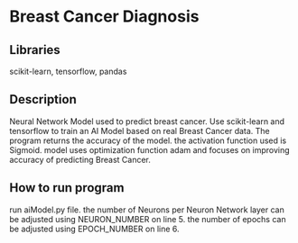 # Breast Cancer Diagnosis

## Libraries
scikit-learn, tensorflow, pandas

## Description
Neural Network Model used to predict breast cancer.  Use scikit-learn and tensorflow to train an AI Model based on real Breast Cancer data.  The program returns the accuracy of the model.  the activation function used is Sigmoid.  model uses optimization function adam and focuses on improving accuracy of predicting Breast Cancer. 

## How to run program
run aiModel.py file.  the number of Neurons per Neuron Network layer can be adjusted using NEURON_NUMBER on line 5.  the number of epochs can be adjusted using EPOCH_NUMBER on line 6.
